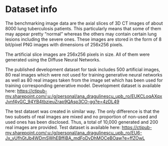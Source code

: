 # Dataset info
The benchmarking image data are the axial slices of 3D CT images of about 8000 lung tuberculosis patients. This particularly means that some of them may appear pretty “normal” whereas the others may contain certain lung lesions including the severe ones. These images are stored in the form of 8 bit/pixel PNG images with dimensions of 256x256 pixels.

The artificial slice images are 256x256 pixels in size. All of them were generated using the Diffuse Neural Networks.

The published development dataset for task includes 500 artificial images, 80 real images which were not used for training generative neural networks as well as 80 real images taken from the image set which has been used for training corresponding generative model.
Development dataset is available here: https://ctipub-my.sharepoint.com/:u:/g/personal/ana_dragulinescu_upb_ro/EUKCLoqAXqxJvnf4yGC_94YB4tbzieuZrap9QAsp3CO-gg?e=4zDL49

The test dataset was created in similar way. The only difference is that the two subsets of real images are mixed and no proportion of non-used and used ones has been disclosed. Thus, a total of 10,000 generated and 200 real images are provided. Test dataset is available here: https://ctipub-my.sharepoint.com/:u:/g/personal/ana_dragulinescu_upb_ro/EU6-Jx_yUfhGtJb4WDmSWhEBffiBA_mdFoDvDhMOCeBOaw?e=ffZOwL
